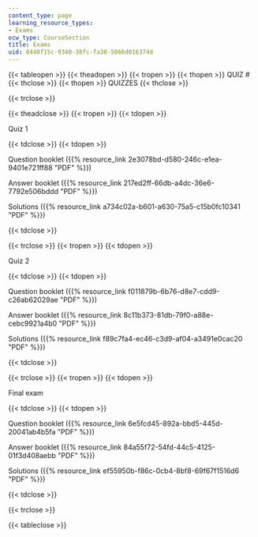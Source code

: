 ```yaml
---
content_type: page
learning_resource_types:
- Exams
ocw_type: CourseSection
title: Exams
uid: 8448f15c-9340-38fc-fa38-5866d016374d
---
```


{{< tableopen >}}
{{< theadopen >}}
{{< tropen >}}
{{< thopen >}}
QUIZ #
{{< thclose >}}
{{< thopen >}}
QUIZZES
{{< thclose >}}

{{< trclose >}}

{{< theadclose >}}
{{< tropen >}}
{{< tdopen >}}


Quiz 1


{{< tdclose >}}
{{< tdopen >}}


Question booklet ({{% resource_link 2e3078bd-d580-246c-e1ea-9401e721ff88 "PDF" %}})

Answer booklet ({{% resource_link 217ed2ff-66db-a4dc-36e6-7792e506bddd "PDF" %}})

Solutions ({{% resource_link a734c02a-b601-a630-75a5-c15b0fc10341 "PDF" %}})


{{< tdclose >}}

{{< trclose >}}
{{< tropen >}}
{{< tdopen >}}


Quiz 2


{{< tdclose >}}
{{< tdopen >}}


Question booklet ({{% resource_link f011879b-6b76-d8e7-cdd9-c26ab62029ae "PDF" %}})

Answer booklet ({{% resource_link 8c11b373-81db-79f0-a88e-cebc9921a4b0 "PDF" %}})

Solutions ({{% resource_link f89c7fa4-ec46-c3d9-af04-a3491e0cac20 "PDF" %}})


{{< tdclose >}}

{{< trclose >}}
{{< tropen >}}
{{< tdopen >}}


Final exam


{{< tdclose >}}
{{< tdopen >}}


Question booklet ({{% resource_link 6e5fcd45-892a-bbd5-445d-20041ab4b5fa "PDF" %}})

Answer booklet ({{% resource_link 84a55f72-54fd-44c5-4125-01f3d408aebb "PDF" %}})

Solutions ({{% resource_link ef55950b-f86c-0cb4-8bf8-69f67f1516d6 "PDF" %}})


{{< tdclose >}}

{{< trclose >}}

{{< tableclose >}}